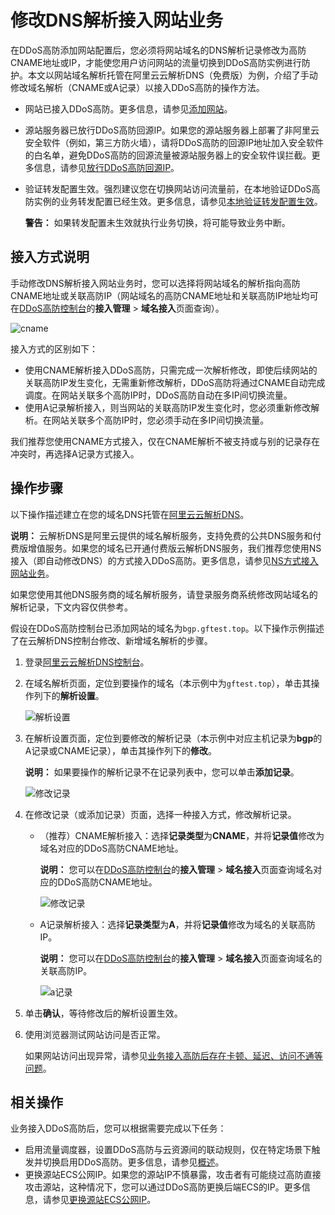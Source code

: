# 修改DNS解析接入网站业务

在DDoS高防添加网站配置后，您必须将网站域名的DNS解析记录修改为高防CNAME地址或IP，才能使您用户访问网站的流量切换到DDoS高防实例进行防护。本文以网站域名解析托管在阿里云云解析DNS（免费版）为例，介绍了手动修改域名解析（CNAME或A记录）以接入DDoS高防的操作方法。

-   网站已接入DDoS高防。更多信息，请参见[添加网站](/intl.zh-CN/DDoS高防（新BGP&国际）用户指南/接入DDoS高防/网站配置/添加网站.md)。
-   源站服务器已放行DDoS高防回源IP。如果您的源站服务器上部署了非阿里云安全软件（例如，第三方防火墙），请将DDoS高防的回源IP地址加入安全软件的白名单，避免DDoS高防的回源流量被源站服务器上的安全软件误拦截。更多信息，请参见[放行DDoS高防回源IP](/intl.zh-CN/DDoS高防（新BGP&国际）用户指南/接入DDoS高防/放行DDoS高防回源IP.md)。
-   验证转发配置生效。强烈建议您在切换网站访问流量前，在本地验证DDoS高防实例的业务转发配置已经生效。更多信息，请参见[本地验证转发配置生效](/intl.zh-CN/DDoS高防（新BGP&国际）用户指南/接入DDoS高防/网站配置/本地验证转发配置生效.md)。

    **警告：** 如果转发配置未生效就执行业务切换，将可能导致业务中断。


## 接入方式说明

手动修改DNS解析接入网站业务时，您可以选择将网站域名的解析指向高防CNAME地址或关联高防IP（网站域名的高防CNAME地址和关联高防IP地址均可在[DDoS高防控制台](https://yundun.console.aliyun.com/?p=ddoscoo)的**接入管理** \> **域名接入**页面查询）。

![cname](https://static-aliyun-doc.oss-accelerate.aliyuncs.com/assets/img/zh-CN/7741919951/p68206.png)

接入方式的区别如下：

-   使用CNAME解析接入DDoS高防，只需完成一次解析修改，即使后续网站的关联高防IP发生变化，无需重新修改解析，DDoS高防将通过CNAME自动完成调度。在网站关联多个高防IP时，DDoS高防自动在多IP间切换流量。
-   使用A记录解析接入，则当网站的关联高防IP发生变化时，您必须重新修改解析。在网站关联多个高防IP时，您必须手动在多IP间切换流量。

我们推荐您使用CNAME方式接入，仅在CNAME解析不被支持或与别的记录存在冲突时，再选择A记录方式接入。

## 操作步骤

以下操作描述建立在您的域名DNS托管在[阿里云云解析DNS](https://www.alibabacloud.com/product/dns)。

**说明：** 云解析DNS是阿里云提供的域名解析服务，支持免费的公共DNS服务和付费版增值服务。如果您的域名已开通付费版云解析DNS服务，我们推荐您使用NS接入（即自动修改DNS）的方式接入DDoS高防。更多信息，请参见[NS方式接入网站业务](/intl.zh-CN/DDoS高防（新BGP&国际）用户指南/接入DDoS高防/业务接入配置/NS方式接入网站业务.md)。

如果您使用其他DNS服务商的域名解析服务，请登录服务商系统修改网站域名的解析记录，下文内容仅供参考。

假设在DDoS高防控制台已添加网站的域名为`bgp.gftest.top`。以下操作示例描述了在云解析DNS控制台修改、新增域名解析的步骤。

1.  登录[阿里云云解析DNS控制台](https://dns.console.aliyun.com)。

2.  在域名解析页面，定位到要操作的域名（本示例中为`gftest.top`），单击其操作列下的**解析设置**。

    ![解析设置](https://static-aliyun-doc.oss-accelerate.aliyuncs.com/assets/img/zh-CN/0707947061/p45866.png)

3.  在解析设置页面，定位到要修改的解析记录（本示例中对应主机记录为**bgp**的A记录或CNAME记录），单击其操作列下的**修改**。

    **说明：** 如果要操作的解析记录不在记录列表中，您可以单击**添加记录**。

    ![修改记录](https://static-aliyun-doc.oss-accelerate.aliyuncs.com/assets/img/zh-CN/0707947061/p45867.png)

4.  在修改记录（或添加记录）页面，选择一种接入方式，修改解析记录。

    -   （推荐）CNAME解析接入：选择**记录类型**为**CNAME**，并将**记录值**修改为域名对应的DDoS高防CNAME地址。

        **说明：** 您可以在[DDoS高防控制台](https://yundun.console.aliyun.com/?p=ddoscoo)的**接入管理** \> **域名接入**页面查询域名对应的DDoS高防CNAME地址。

        ![修改记录](https://static-aliyun-doc.oss-accelerate.aliyuncs.com/assets/img/zh-CN/0707947061/p45868.png)

    -   A记录解析接入：选择**记录类型**为**A**，并将**记录值**修改为域名的关联高防IP。

        **说明：** 您可以在[DDoS高防控制台](https://yundun.console.aliyun.com/?p=ddoscoo)的**接入管理** \> **域名接入**页面查询域名的关联高防IP。

        ![a记录](https://static-aliyun-doc.oss-accelerate.aliyuncs.com/assets/img/zh-CN/6017947061/p67888.png)

5.  单击**确认**，等待修改后的解析设置生效。

6.  使用浏览器测试网站访问是否正常。

    如果网站访问出现异常，请参见[业务接入高防后存在卡顿、延迟、访问不通等问题]()。


## 相关操作

业务接入DDoS高防后，您可以根据需要完成以下任务：

-   启用流量调度器，设置DDoS高防与云资源间的联动规则，仅在特定场景下触发并切换启用DDoS高防。更多信息，请参见[概述](/intl.zh-CN/DDoS高防（新BGP&国际）用户指南/接入DDoS高防/流量调度器/概述.md)。
-   更换源站ECS公网IP。如果您的源站IP不慎暴露，攻击者有可能绕过高防直接攻击源站，这种情况下，您可以通过DDoS高防更换后端ECS的IP。更多信息，请参见[更换源站ECS公网IP](/intl.zh-CN/DDoS高防（新BGP&国际）用户指南/接入DDoS高防/更换源站ECS公网IP.md)。

